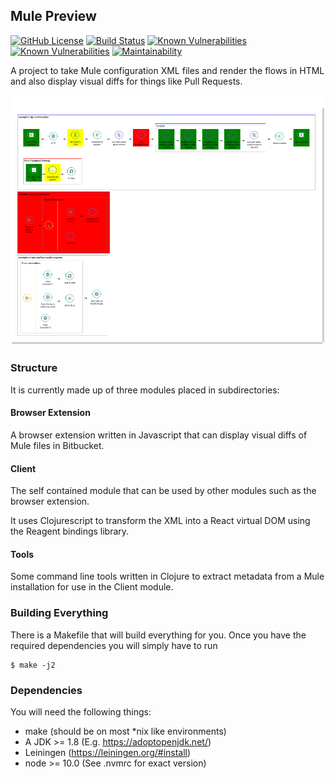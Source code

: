## Mule Preview

[![GitHub License](https://img.shields.io/github/license/agiledigital/mule-preview.svg)](https://github.com/agiledigital/mule-preview/blob/master/LICENSE)
[![Build Status](https://travis-ci.com/agiledigital/mule-preview.svg?branch=master)](https://travis-ci.com/agiledigital/mule-preview)
[![Known Vulnerabilities](https://snyk.io//test/github/agiledigital/mule-preview/badge.svg?targetFile=browser-plugin/package.json)](https://snyk.io//test/github/agiledigital/mule-preview?targetFile=browser-plugin/package.json)
[![Known Vulnerabilities](https://snyk.io//test/github/agiledigital/mule-preview/badge.svg?targetFile=client/package.json)](https://snyk.io//test/github/agiledigital/mule-preview?targetFile=client/package.json)
[![Maintainability](https://api.codeclimate.com/v1/badges/958029813bd4b7f26dca/maintainability)](https://codeclimate.com/github/agiledigital/mule-preview/maintainability)

A project to take Mule configuration XML files and render the flows in HTML
and also display visual diffs for things like Pull Requests.

![Example screenshot showing rendered flows](https://raw.githubusercontent.com/NoxHarmonium/mule-preview/master/doc/example.PNG "Example screenshot showing rendered flows")

### Structure

It is currently made up of three modules placed in subdirectories:

#### Browser Extension

A browser extension written in Javascript that can display visual diffs of Mule files in Bitbucket.

#### Client

The self contained module that can be used by other modules such as the browser extension.

It uses Clojurescript to transform the XML into a React virtual DOM
using the Reagent bindings library.

#### Tools

Some command line tools written in Clojure to extract metadata from a Mule installation
for use in the Client module.

### Building Everything

There is a Makefile that will build everything for you. Once you have the required dependencies you will simply have to run

    $ make -j2

### Dependencies

You will need the following things:

- make (should be on most \*nix like environments)
- A JDK >= 1.8 (E.g. https://adoptopenjdk.net/)
- Leiningen (https://leiningen.org/#install)
- node >= 10.0 (See .nvmrc for exact version)
